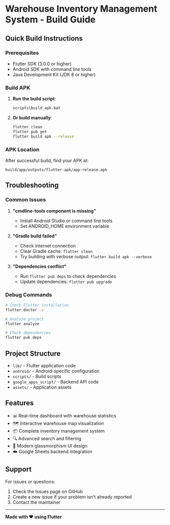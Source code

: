 # Warehouse Inventory Management System - Build Guide

## Quick Build Instructions

### Prerequisites
- Flutter SDK (3.0.0 or higher)
- Android SDK with command line tools
- Java Development Kit (JDK 8 or higher)

### Build APK

1. **Run the build script**:
   ```bash
   scripts\build_apk.bat
   ```

2. **Or build manually**:
   ```bash
   flutter clean
   flutter pub get
   flutter build apk --release
   ```

### APK Location
After successful build, find your APK at:
```
build/app/outputs/flutter-apk/app-release.apk
```

## Troubleshooting

### Common Issues

1. **"cmdline-tools component is missing"**
   - Install Android Studio or command line tools
   - Set ANDROID_HOME environment variable

2. **"Gradle build failed"**
   - Check internet connection
   - Clear Gradle cache: `flutter clean`
   - Try building with verbose output: `flutter build apk --verbose`

3. **"Dependencies conflict"**
   - Run `flutter pub deps` to check dependencies
   - Update dependencies: `flutter pub upgrade`

### Debug Commands
```bash
# Check Flutter installation
flutter doctor -v

# Analyze project
flutter analyze

# Check dependencies
flutter pub deps
```

## Project Structure

- `lib/` - Flutter application code
- `android/` - Android-specific configuration
- `scripts/` - Build scripts
- `google_apps_script/` - Backend API code
- `assets/` - Application assets

## Features

- 📊 Real-time dashboard with warehouse statistics
- 🗺️ Interactive warehouse map visualization
- 📦 Complete inventory management system
- 🔍 Advanced search and filtering
- 🎨 Modern glassmorphism UI design
- ☁️ Google Sheets backend integration

## Support

For issues or questions:
1. Check the Issues page on GitHub
2. Create a new issue if your problem isn't already reported
3. Contact the maintainer

---

**Made with ❤️ using Flutter**
